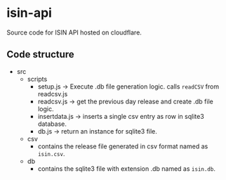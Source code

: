 # isin-api

Source code for ISIN API hosted on cloudflare.

## Code structure

- src
    - scripts
        - setup.js -> Execute .db file generation logic. calls `readCSV` from readcsv.js
        - readcsv.js -> get the previous day release and create .db file logic.
        - insertdata.js -> inserts a single csv entry as row in sqlite3 database.
        - db.js -> return an instance for sqlite3 file.
    - csv
        - contains the release file generated in csv format named as `isin.csv`.
    - db
        - contains the sqlite3 file with extension .db named as `isin.db`.
